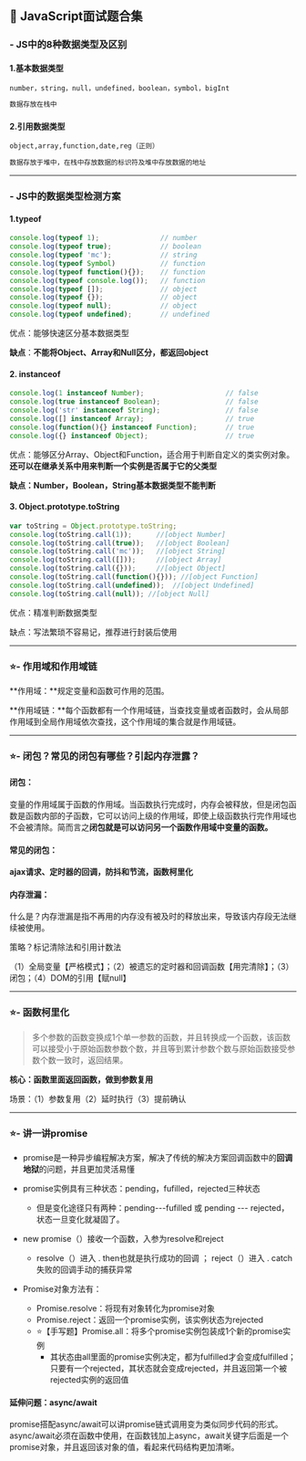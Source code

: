## 📒 JavaScript面试题合集

### - JS中的8种数据类型及区别

#### 1.基本数据类型

```markdown
number，string，null，undefined，boolean，symbol，bigInt
```

```markdown
数据存放在栈中
```

#### 2.引用数据类型

```markdown
object,array,function,date,reg（正则）
```

```markdown
数据存放于堆中，在栈中存放数据的标识符及堆中存放数据的地址
```

------

### - JS中的数据类型检测方案

#### 1.typeof

```js
console.log(typeof 1);               // number
console.log(typeof true);            // boolean
console.log(typeof 'mc');            // string
console.log(typeof Symbol)           // function
console.log(typeof function(){});    // function
console.log(typeof console.log());   // function
console.log(typeof []);              // object 
console.log(typeof {});              // object
console.log(typeof null);            // object
console.log(typeof undefined);       // undefined
```

优点：能够快速区分基本数据类型

**缺点**：**不能将Object、Array和Null区分，都返回object**

#### 2. instanceof

```js
console.log(1 instanceof Number);                    // false
console.log(true instanceof Boolean);                // false 
console.log('str' instanceof String);                // false  
console.log([] instanceof Array);                    // true
console.log(function(){} instanceof Function);       // true
console.log({} instanceof Object);                   // true
```

优点：能够区分Array、Object和Function，适合用于判断自定义的类实例对象。**还可以在继承关系中用来判断一个实例是否属于它的父类型**

**缺点：Number，Boolean，String基本数据类型不能判断**

#### 3. Object.prototype.toString

```js
var toString = Object.prototype.toString;
console.log(toString.call(1));      //[object Number]
console.log(toString.call(true));   //[object Boolean]
console.log(toString.call('mc'));   //[object String]
console.log(toString.call([]));     //[object Array]
console.log(toString.call({}));     //[object Object]
console.log(toString.call(function(){})); //[object Function]
console.log(toString.call(undefined));  //[object Undefined]
console.log(toString.call(null)); //[object Null]
```

优点：精准判断数据类型

缺点：写法繁琐不容易记，推荐进行封装后使用

------

### ⭐️- 作用域和作用域链

**作用域：**规定变量和函数可作用的范围。

**作用域链：**每个函数都有一个作用域链，当查找变量或者函数时，会从局部作用域到全局作用域依次查找，这个作用域的集合就是作用域链。

------

### ⭐️- 闭包？常见的闭包有哪些？引起内存泄露？

#### **闭包：**

变量的作用域属于函数的作用域。当函数执行完成时，内存会被释放，但是闭包函数是函数内部的子函数，它可以访问上级的作用域，即使上级函数执行完作用域也不会被清除。简而言之**闭包就是可以访问另一个函数作用域中变量的函数。**

#### **常见的闭包：**

**ajax请求、定时器的回调，防抖和节流，函数柯里化**

#### **内存泄漏：**

什么是？内存泄漏是指不再用的内存没有被及时的释放出来，导致该内存段无法继续被使用。

策略？标记清除法和引用计数法

（1）全局变量【严格模式】；（2）被遗忘的定时器和回调函数【用完清除】；（3）闭包；（4）DOM的引用【赋null】

------

### ⭐️- 函数柯里化

> 多个参数的函数变换成1个单一参数的函数，并且转换成一个函数，该函数可以接受小于原始函数参数个数，并且等到累计参数个数与原始函数接受参数个数一致时，返回结果。

**核心：函数里面返回函数，做到参数复用**

场景：（1）参数复用（2）延时执行（3）提前确认

------

### ⭐️- 讲一讲promise

- promise是一种异步编程解决方案，解决了传统的解决方案回调函数中的**回调地狱**的问题，并且更加灵活易懂
- promise实例具有三种状态：pending，fufilled，rejected三种状态
  - 但是变化途径只有两种：pending---fufilled 或 pending --- rejected，状态一旦变化就凝固了。
- new promise（）接收一个函数，入参为resolve和reject
  - resolve（）进入 . then也就是执行成功的回调 ； reject（）进入 . catch失败的回调手动的捕获异常

- Promise对象方法有：
  - Promise.resolve：将现有对象转化为promise对象
  - Promise.reject：返回一个promise实例，该实例状态为rejected
  - ⭐️【手写题】Promise.all：将多个promise实例包装成1个新的promise实例
    - 其状态由all里面的promise实例决定，都为fulfilled才会变成fulfilled；只要有一个rejected，其状态就会变成rejected，并且返回第一个被rejected实例的返回值

#### 延伸问题：async/await

promise搭配async/await可以讲promise链式调用变为类似同步代码的形式。async/await必须在函数中使用，在函数钱加上async，await关键字后面是一个promise对象，并且返回该对象的值，看起来代码结构更加清晰。
